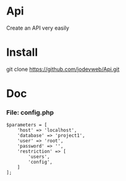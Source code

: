 # Api

Create an API very easily

# Install

git clone https://github.com/jodevweb/Api.git

# Doc

### File: config.php

```
$parameters = [
    'host' => 'localhost',
    'database' => 'project1',
    'user' => 'root',
    'password' => '',
    'restriction' => [
        'users',
        'config',
    ]
];
```